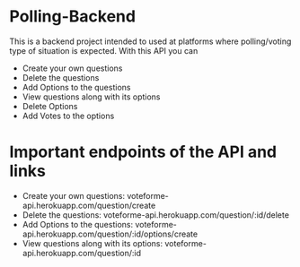 # Polling-Backend

This is a backend project intended to used at platforms where polling/voting type of situation is expected. With this API you can
- Create your own questions
- Delete the questions
- Add Options to the questions
- View questions along with its options
- Delete Options
- Add Votes to the options

# Important endpoints of the API and links
- Create your own questions: voteforme-api.herokuapp.com/question/create
- Delete the questions: voteforme-api.herokuapp.com/question/:id/delete
- Add Options to the questions: voteforme-api.herokuapp.com/question/:id/options/create
- View questions along with its options: voteforme-api.herokuapp.com/question/:id
